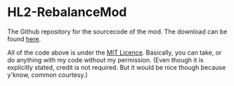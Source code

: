 # HL2-RebalanceMod
The Github repository for the sourcecode of the mod.
The download can be found [here](https://github.com/mariovct/HL2-RebalanceMod_Game-files).

All of the code above is under the [MIT Licence](https://github.com/git/git-scm.com/blob/main/MIT-LICENSE.txt). Basically, you can take, or do anything with my code without my permission.
(Even though it is explicitly stated, credit is not required. But it would be nice though because y'know, common courtesy.)
